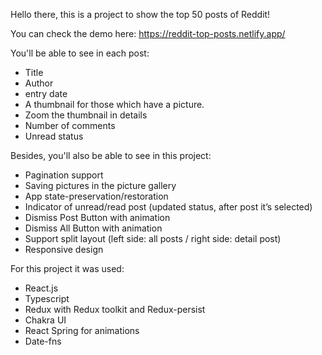 Hello there, this is a project to show the top 50 posts of Reddit!

You can check the demo here: https://reddit-top-posts.netlify.app/

You'll be able to see in each post:
- Title
- Author
- entry date
- A thumbnail for those which have a picture.
- Zoom the thumbnail in details
- Number of comments
- Unread status

Besides, you'll also be able to see in this project:
- Pagination support
- Saving pictures in the picture gallery
- App state-preservation/restoration
- Indicator of unread/read post (updated status, after post it’s selected)
- Dismiss Post Button with animation
- Dismiss All Button with animation
- Support split layout (left side: all posts / right side: detail post)
- Responsive design

For this project it was used:
- React.js
- Typescript
- Redux with Redux toolkit and Redux-persist
- Chakra UI
- React Spring for animations
- Date-fns
